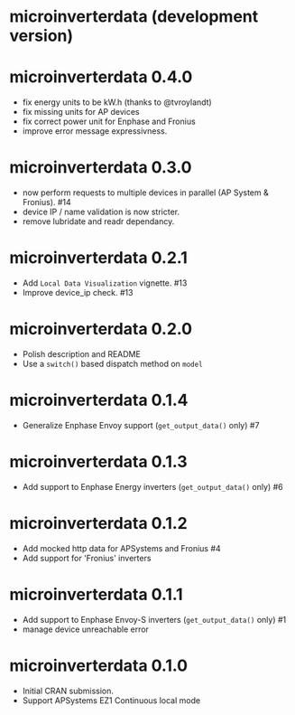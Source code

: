 # microinverterdata (development version)

# microinverterdata 0.4.0

* fix energy units to be kW.h (thanks to @tvroylandt)
* fix missing units for AP devices
* fix correct power unit for Enphase and Fronius
* improve error message expressivness.

# microinverterdata 0.3.0

* now perform requests to multiple devices in parallel (AP System & Fronius). #14
* device IP / name validation is now stricter.
* remove lubridate and readr dependancy.

# microinverterdata 0.2.1

* Add `Local Data Visualization` vignette. #13
* Improve device_ip check. #13

# microinverterdata 0.2.0

* Polish description and README
* Use a `switch()` based dispatch method on `model`

# microinverterdata 0.1.4

* Generalize Enphase Envoy support (`get_output_data()` only) #7

# microinverterdata 0.1.3

* Add support to Enphase Energy inverters (`get_output_data()` only) #6

# microinverterdata 0.1.2

* Add mocked http data for APSystems and Fronius #4
* Add support for 'Fronius' inverters 

# microinverterdata 0.1.1

* Add support to Enphase Envoy-S inverters (`get_output_data()` only) #1
* manage device unreachable error

# microinverterdata 0.1.0

* Initial CRAN submission.
* Support APSystems EZ1 Continuous local mode
